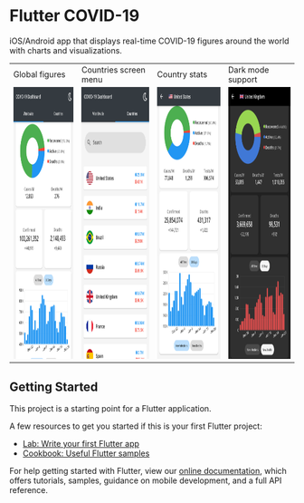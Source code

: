 # Flutter COVID-19

iOS/Android app that displays real-time COVID-19 figures around the world with charts and visualizations.



<table>
  <tr>
    <td>Global figures</td>
     <td>Countries screen menu</td>
     <td>Country stats</td>
     <td>Dark mode support</td>
  </tr>
  <tr>
    <td><img src="screenshots/Screenshot_1611629765.png?raw=true" width=270 height=480></td>
    <td><img src="screenshots/Screenshot_1611629883.png?raw=true" width=270 height=480></td>
    <td><img src="screenshots/Screenshot_1611629899.png?raw=true" width=270 height=480></td>
     <td><img src="screenshots/Screenshot_1611630301.png?raw=true" width=270 height=480></td>
  </tr>
 </table>

## Getting Started

This project is a starting point for a Flutter application.

A few resources to get you started if this is your first Flutter project:

- [Lab: Write your first Flutter app](https://flutter.dev/docs/get-started/codelab)
- [Cookbook: Useful Flutter samples](https://flutter.dev/docs/cookbook)

For help getting started with Flutter, view our
[online documentation](https://flutter.dev/docs), which offers tutorials,
samples, guidance on mobile development, and a full API reference.
